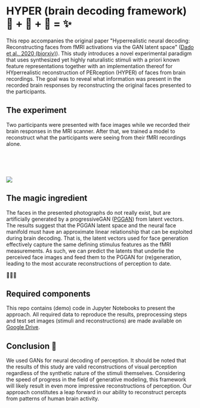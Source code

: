 # HYPER (brain decoding framework) 🧠 + 🤖 + 📖 = ✨ 

This repo accompanies the original paper "Hyperrealistic neural decoding: Reconstructing faces from fMRI activations via the GAN latent space" ([Dado et al., 2020 (biorxiv)](https://www.biorxiv.org/content/10.1101/2020.07.01.168849v3)). This study introduces a novel experimental paradigm that uses synthesized yet highly naturalistic stimuli with a priori known feature representations together with an implementation thereof for HYperrealistic reconstruction of PERception (HYPER) of faces from brain recordings. The goal was to reveal what information was present in the recorded brain responses by reconstructing the original faces presented to the participants.

## The experiment

Two participants were presented with face images while we recorded their brain responses in the MRI scanner. After that, we trained a model to reconstruct what the participants were seeing from their fMRI recordings alone.

<br/>
<br/>
<br/>

![](https://github.com/Neural-Coding/HYPER/blob/master/images/small.png)

## The magic ingredient

The faces in the presented photographs do not really exist, but are artificially generated by a progressiveGAN ([PGGAN](https://github.com/tkarras/progressive_growing_of_gans)) from latent vectors. The results suggest that the PGGAN latent space and the neural face manifold must have an approximate linear relationship that can be exploited during brain decoding. That is, the latent vectors used for face generation effectively capture the same defining stimulus features as the fMRI measurements. As such, we can predict the latents that underlie the perceived face images and feed them to the PGGAN for (re)generation, leading to the most accurate reconstructions of perception to date.

🤖🤖🤖



## Required components

This repo contains (demo) code in Jupyter Notebooks to present the approach. All required data to reproduce the results, preprocessing steps and test set images (stimuli and reconstructions) are made available on [Google Drive](https://drive.google.com/drive/u/1/folders/1NEblHtlRFvUyD5CA2sqSVfcGlfJBqw_T).


## Conclusion 🚀

We used GANs for neural decoding of perception. It should be noted that the results of this study are valid reconstructions of visual perception regardless of the synthetic nature of the stimuli themselves. Considering the speed of progress in the field of generative modeling, this framework will likely result in even more impressive reconstructions of perception. Our approach constitutes a leap forward in our ability to reconstruct percepts from patterns of human brain activity.
